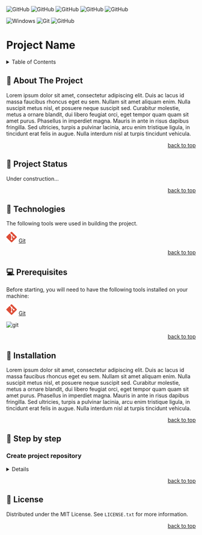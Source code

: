 <div id="top"></div>

<!-- insert badges here -->
![GitHub](https://img.shields.io/github/last-commit/afonsok/teste1)
![GitHub](https://img.shields.io/github/commit-activity/m/afonsok/teste1)
![GitHub](https://img.shields.io/github/release-date/afonsok/teste1)
![GitHub](https://img.shields.io/github/commits-since/afonsok/teste1/0.0.0)
![GitHub](https://img.shields.io/github/contributors/afonsok/teste1)

![Windows](https://img.shields.io/badge/Windows-0078D6?style=for-the-badge&logo=windows&logoColor=white)
![Git](https://img.shields.io/badge/git-%23F05033.svg?style=for-the-badge&logo=git&logoColor=white)
![GitHub](https://img.shields.io/badge/github-%23121011.svg?style=for-the-badge&logo=github&logoColor=white)

# Project Name

<details>
    <summary>Table of Contents</summary>
    <ol>
        <li><a href="#about-the-project"> 📝 About The Project</a></li>
        <li><a href="#project-status"> 🚧 Project Status</a></li>
        <li><a href="#technologies"> 🔰 Technologies</a></li>
        <li><a href="#prerequisites"> 💻 Prerequisites</a></li>
        <li><a href="#installation"> 🚀 Installation</a></li>
        <li><a href="#step-by-step"> 🚶 Step by step</a></li>
        <ul>
            <li><a href="#create-project-repository">Create project repository</a></li>
        </ul>
        <li><a href="#license"> 📝 License</a></li>
    </ol>
</details>

<div id="about-the-project"></div>

## 📝 About The Project

Lorem ipsum dolor sit amet, consectetur adipiscing elit. Duis ac lacus id massa faucibus rhoncus eget eu sem. Nullam sit amet aliquam enim. Nulla suscipit metus nisl, et posuere neque suscipit sed. Curabitur molestie, metus a ornare blandit, dui libero feugiat orci, eget tempor quam quam sit amet purus. Phasellus in imperdiet magna. Mauris in ante in risus dapibus fringilla. Sed ultricies, turpis a pulvinar lacinia, arcu enim tristique ligula, in tincidunt erat felis in augue. Nulla interdum nisl at turpis tincidunt vehicula.

<p align="right"><a href="#top">back to top</a></p>

<div id="project-status"></div>

## 🚧 Project Status

Under construction...

<p align="right"><a href="#top">back to top</a></p>

<div id="technologies"></div>

## 🔰 Technologies

The following tools were used in building the project.

![Git](./images/git-icon.svg) [Git](https://git-scm.com/)

<p align="right"><a href="#top">back to top</a></p>

<div id="prerequisites"></div>

## 💻 Prerequisites

Before starting, you will need to have the following tools installed on your machine:

![Git](./images/git-icon.svg) [Git](https://git-scm.com/)

![git](https://img.shields.io/badge/git->=v2.35.1.windows.2-blue)

<p align="right"><a href="#top">back to top</a></p>

<div id="installation"></div>

## 🚀 Installation

Lorem ipsum dolor sit amet, consectetur adipiscing elit. Duis ac lacus id massa faucibus rhoncus eget eu sem. Nullam sit amet aliquam enim. Nulla suscipit metus nisl, et posuere neque suscipit sed. Curabitur molestie, metus a ornare blandit, dui libero feugiat orci, eget tempor quam quam sit amet purus. Phasellus in imperdiet magna. Mauris in ante in risus dapibus fringilla. Sed ultricies, turpis a pulvinar lacinia, arcu enim tristique ligula, in tincidunt erat felis in augue. Nulla interdum nisl at turpis tincidunt vehicula.

<p align="right"><a href="#top">back to top</a></p>

<div id="step-by-step"></div>

## 🚶 Step by step

<div id="create-project-repository"></div>

### Create project repository

<details>

Open a terminal window and run the command `git --version` to verify that it is installed.
If an error is returned, there are a few ways to install Git on Windows. The most official build is available for download on the Git website. Just go to https://git-scm.com/download/win and the download will start automatically.

> ![Git](./images/git-icon.svg) [**Git**](https://git-scm.com/) is a free and open source distributed version control system designed to handle everything from small to very large projects with speed and efficiency.

Git comes with a tool called git config that lets you get and set configuration variables that control all aspects of how Git looks and operates. See [First-Time Git Setup](https://git-scm.com/book/en/v2/Getting-Started-First-Time-Git-Setup)

Go to that project's directory. In the terminal window run the command:

```bash
cd C:/Users/user/my_project
```

Create a new subdirectory named .git that contains all of your necessary repository files \- a Git repository skeleton. Run the command:

```bash
git init
```

Added the following files to the directory:

* **README.md** - A guide that gives a detailed description of the project.
* **./images** - A folder where images to be used in the project
* **LICENSE** - A file with the project license (MIT License)

Start tracking these files and do an initial commit.

```bash
git add README.md
git add images/*
git add LICENSE
git commit -m 'Initial project version'
```

<p align="right"><a href="#top">back to top</a></p>

</details>

<p align="right"><a href="#top">back to top</a></p>

<div id="license"></div>

## 📝 License

Distributed under the MIT License. See `LICENSE.txt` for more information.

<p align="right"><a href="#top">back to top</a></p>
